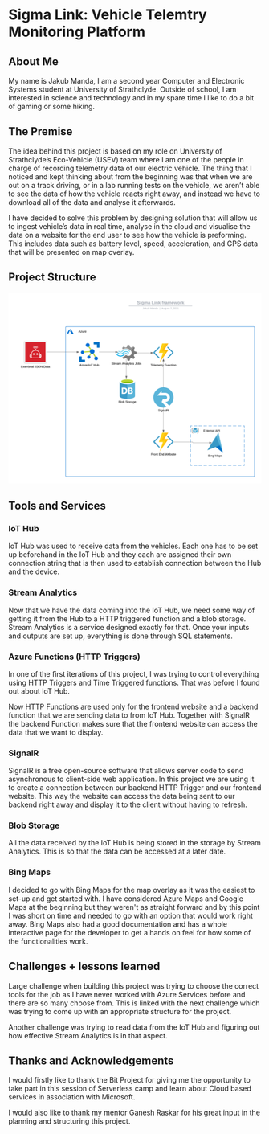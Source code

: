 # Sigma Link: Vehicle Telemtry Monitoring Platform

## About Me

My name is Jakub Manda, I am a second year Computer and Electronic Systems student at University of Strathclyde. Outside of school, I am interested in science and technology and in my spare time I like to do a bit of gaming or some hiking.

## The Premise

The idea behind this project is based on my role on University of Strathclyde’s Eco-Vehicle (USEV) team where I am one of the people in charge of recording telemetry data of our electric vehicle. The thing that I noticed and kept thinking about from the beginning was that when we are out on a track driving, or in a lab running tests on the vehicle, we aren’t able to see the data of how the vehicle reacts right away, and instead we have to download all of the data and analyse it afterwards.

I have decided to solve this problem by designing solution that will allow us to ingest vehicle’s data in real time, analyse in the cloud and visualise the data on a website for the end user to see how the vehicle is preforming. This includes data such as battery level, speed, acceleration, and GPS data that will be presented on map overlay.

## Project Structure

![Sigma Link Framework](blog-images/Sigma-Link-Framework.png)

## Tools and Services

### IoT Hub

IoT Hub was used to receive data from the vehicles. Each one has to be set up beforehand in the IoT Hub and they each are assigned their own connection string that is then used to establish connection between the Hub and the device.

### Stream Analytics

Now that we have the data coming into the IoT Hub, we need some way of getting it from the Hub to a HTTP triggered function and a blob storage. Stream Analytics is a service designed exactly for that. Once your inputs and outputs are set up, everything is done through SQL statements.

### Azure Functions (HTTP Triggers)

In one of the first iterations of this project, I was trying to control everything using HTTP Triggers and Time Triggered functions. That was before I found out about IoT Hub.

Now HTTP Functions are used only for the frontend website and a backend function that we are sending data to from IoT Hub. Together with SignalR the backend Function makes sure that the frontend website can access the data that we want to display.

### SignalR

SignalR is a free open-source software that allows server code to send asynchronous to client-side web application. In this project we are using it to create a connection between our backend HTTP Trigger and our frontend website. This way the website can access the data being sent to our backend right away and display it to the client without having to refresh.

### Blob Storage

All the data received by the IoT Hub is being stored in the storage by Stream Analytics. This is so that the data can be accessed at a later date.

### Bing Maps

I decided to go with Bing Maps for the map overlay as it was the easiest to set-up and get started with. I have considered Azure Maps and Google Maps at the beginning but they weren't as straight forward and by this point I was short on time and needed to go with an option that would work right away. Bing Maps also had a good documentation and has a whole interactive page for the developer to get a hands on feel for how some of the functionalities work.


## Challenges + lessons learned

Large challenge when building this project was trying to choose the correct tools for the job as I have never worked with Azure Services before and there are so many choose from. This is linked with the next challenge which was trying to come up with an appropriate structure for the project.

Another challenge was trying to read data from the IoT Hub and figuring out how effective Stream Analytics is in that aspect.

## Thanks and Acknowledgements

I would firstly like to thank the Bit Project for giving me the opportunity to take part in this session of Serverless camp and learn about Cloud based services in association with Microsoft.

I would also like to thank my mentor Ganesh Raskar for his great input in the planning and structuring this project.
